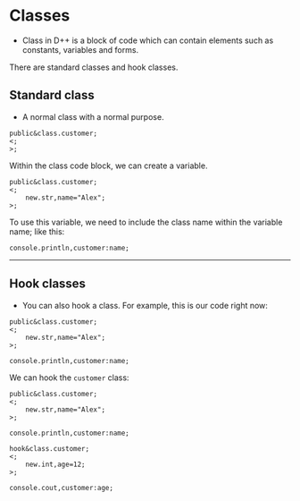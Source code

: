 # Classes
- Class in D++ is a block of code which can contain elements such as constants, variables and forms.

There are standard classes and hook classes.

## Standard class

- A normal class with a normal purpose.

```pawn
public&class.customer;
<;
>;
```

Within the class code block, we can create a variable.

```pawn
public&class.customer;
<;
	new.str,name="Alex";
>;
```

To use this variable, we need to include the class name within the variable name; like this:

```pawn
console.println,customer:name;
```

---------------------------------------------------------------------------------------------------------

## Hook classes
- You can also hook a class. For example, this is our code right now:

```pawn
public&class.customer;
<;
	new.str,name="Alex";
>;

console.println,customer:name;

```

We can hook the `customer` class:

```pawn
public&class.customer;
<;
	new.str,name="Alex";
>;

console.println,customer:name;

hook&class.customer;
<;
	new.int,age=12;
>;

console.cout,customer:age;
```